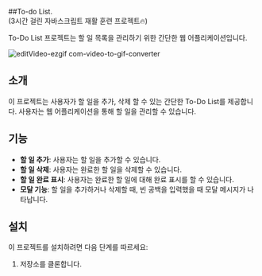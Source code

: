 ##To-do List.  
(3시간 걸린 자바스크립트 재활 훈련 프로젝트🔥)

To-Do List 프로젝트는 할 일 목록을 관리하기 위한 간단한 웹 어플리케이션입니다.

![editVideo-ezgif com-video-to-gif-converter](https://github.com/JODAHANI/Rehabilitation_Training/assets/58819544/c8dc3d27-63e6-4311-8578-431a6075fd2f)



## 소개
이 프로젝트는 사용자가 할 일을 추가, 삭제 할 수 있는 간단한 To-Do List를 제공합니다. 
사용자는 웹 어플리케이션을 통해 할 일을 관리할 수 있습니다.

## 기능

- **할 일 추가**: 사용자는 할 일을 추가할 수 있습니다.
- **할 일 삭제**: 사용자는 완료한 할 일을 삭제할 수 있습니다.
- **할 일 완료 표시**: 사용자는 완료한 할 일에 대해 완료 표시를 할 수 있습니다.
- **모달 기능**: 할 일을 추가하거나 삭제할 때, 빈 공백을 입력했을 때 모달 메시지가 나타납니다. 

## 설치

이 프로젝트를 설치하려면 다음 단계를 따르세요:

1. 저장소를 클론합니다.


